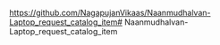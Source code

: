 https://github.com/NagapujanVikaas/Naanmudhalvan-Laptop_request_catalog_item# Naanmudhalvan-Laptop_request_catalog_item
